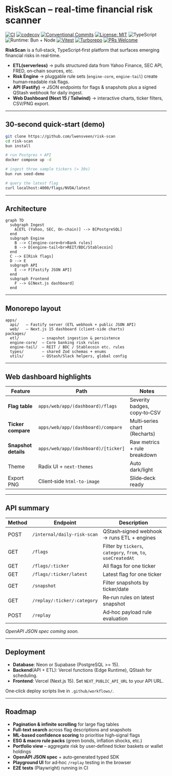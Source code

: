 # RiskScan – real‑time financial risk scanner

[![CI](https://github.com/lwensveen/risk-scan/actions/workflows/ci.yml/badge.svg)](https://github.com/lwensveen/risk-scan/actions/workflows/ci.yml)
[![codecov](https://codecov.io/gh/lwensveen/risk-scan/branch/main/graph/badge.svg)](https://codecov.io/gh/lwensveen/risk-scan)
[![Conventional Commits](https://img.shields.io/badge/Conventional%20Commits-1.0.0-yellow.svg)](https://www.conventionalcommits.org/en/v1.0.0/)
[![License: MIT](https://img.shields.io/badge/license-MIT-blue.svg)](LICENSE)
![TypeScript](https://img.shields.io/badge/TypeScript-5.x-3178c6.svg)
![Runtime: Bun + Node](https://img.shields.io/badge/runtime-bun%20%2B%20node-000?logo=bun&logoColor=fff)
[![Vitest](https://img.shields.io/badge/tested%20with-vitest-6E9F18.svg)](https://vitest.dev/)
[![Turborepo](https://img.shields.io/badge/monorepo-turborepo-000000.svg?logo=vercel&logoColor=white)](https://turbo.build/repo)
[![PRs Welcome](https://img.shields.io/badge/PRs-welcome-brightgreen.svg)](https://github.com/lwensveen/risk-scan/issues)

**RiskScan** is a full‑stack, TypeScript‑first platform that surfaces emerging financial risks in real‑time.

- **ETL(serverless)** → pulls structured data from Yahoo Finance, SEC API, FRED, on‑chain sources, etc.
- **Risk Engine** → pluggable rule sets (`engine‑core`, `engine‑tail`) create human‑readable risk flags.
- **API (Fastify)** → JSON endpoints for flags & snapshots plus a signed QStash webhook for daily ingest.
- **Web Dashboard (Next 15 / Tailwind)** → interactive charts, ticker filters, CSV/PNG export.

---

## 30‑second quick‑start (demo)

```bash
git clone https://github.com/lwensveen/risk-scan
cd risk-scan
bun install

# run Postgres + API
docker compose up -d

# ingest three sample tickers (≈ 30s)
bun run seed-demo

# query the latest flag
curl localhost:4000/flags/NVDA/latest
```

---

## Architecture

```mermaid
graph TD
  subgraph Ingest
    A[ETL (Yahoo, SEC, On‑chain)] --> B[PostgreSQL]
  end
  subgraph Engine
    B --> C[engine‑core<br>Bank rules]
    B --> D[engine‑tail<br>REIT/BDC/Stablecoin]
  end
  C --> E[Risk flags]
  D --> E
  subgraph API
    E --> F[Fastify JSON API]
  end
  subgraph Frontend
    F --> G[Next.js dashboard]
  end
```

---

## Monorepo layout

```
apps/
  api/   – Fastify server (ETL webhook + public JSON API)
  web/   – Next.js 15 dashboard (client‑side charts)
packages/
  etl/          – snapshot ingestion & persistence
  engine-core/  – Core banking risk rules
  engine-tail/  – REIT / BDC / Stablecoin etc. rules
  types/        – shared Zod schemas + enums
  utils/        – QStash/Slack helpers, global config
```

---

## Web dashboard highlights

| Feature              | Path                                | Notes                         |
|----------------------|-------------------------------------|-------------------------------|
| **Flag table**       | `apps/web/app/(dashboard)/flags`    | Severity badges, copy‑to‑CSV  |
| **Ticker compare**   | `apps/web/app/(dashboard)/compare`  | Multi‑series chart (Recharts) |
| **Snapshot details** | `apps/web/app/(dashboard)/[ticker]` | Raw metrics + rule breakdown  |
| Theme                | Radix UI + `next-themes`            | Auto dark/light               |
| Export PNG           | Client‑side `html-to-image`         | Slide‑deck ready              |

---

## API summary

| Method | Endpoint                    | Description                                                   |
|--------|-----------------------------|---------------------------------------------------------------|
| POST   | `/internal/daily-risk-scan` | QStash‑signed webhook → runs ETL + engines                    |
| GET    | `/flags`                    | Filter by `tickers`, `category`, `from`, `to`, `useCreatedAt` |
| GET    | `/flags/:ticker`            | All flags for one ticker                                      |
| GET    | `/flags/:ticker/latest`     | Latest flag for one ticker                                    |
| GET    | `/snapshot`                 | Filter snapshots by ticker/date                               |
| GET    | `/replay/:ticker/:category` | Re‑run rules on latest snapshot                               |
| POST   | `/replay`                   | Ad‑hoc payload rule evaluation                                |

_OpenAPI JSON spec coming soon._

---

## Deployment

- **Database**: Neon or Supabase (PostgreSQL >= 15).
- **Backend**(API + ETL): Vercel functions (Edge Runtime), QStash for scheduling.
- **Frontend**: Vercel (Next.js 15). Set `NEXT_PUBLIC_API_URL` to your API URL.

One‑click deploy scripts live in `.github/workflows/`.

---

## Roadmap

- **Pagination & infinite scrolling** for large flag tables
- **Full-text search** across flag descriptions and snapshots
- **ML‑based confidence scoring** to prioritise high‑signal flags
- **ESG & macro rule packs** (green bonds, inflation shocks, etc.)
- **Portfolio view** – aggregate risk by user‑defined ticker baskets or wallet holdings
- **OpenAPI JSON spec** + auto‑generated typed SDK
- **Playground UI** for ad‑hoc `/replay` testing in the browser
- **E2E tests** (Playwright) running in CI
